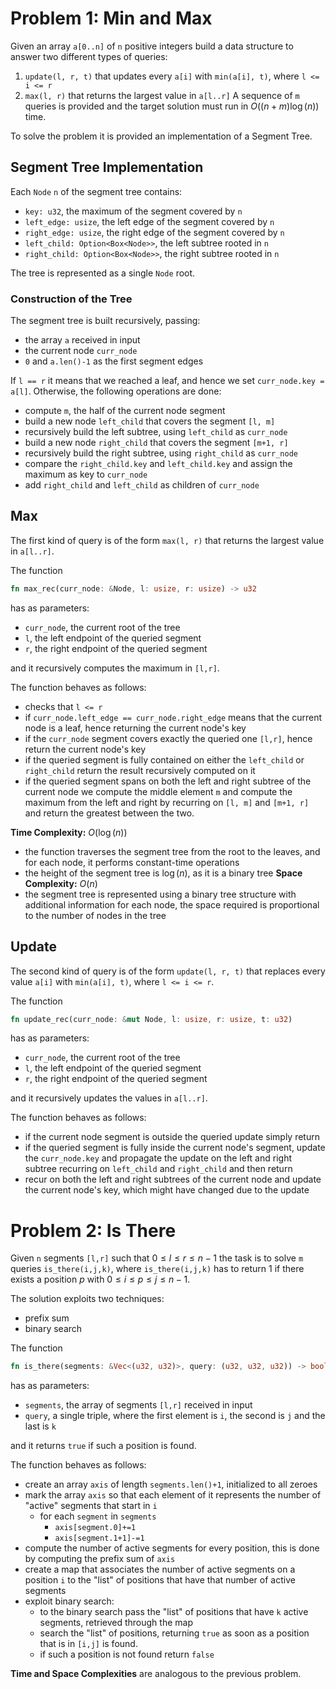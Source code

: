 # Problem 1: Min and Max
Given an array `a[0..n]` of `n` positive integers build a data structure to answer two different types of queries: 
1) `update(l, r, t)` that updates every `a[i]` with `min(a[i], t)`, where `l <= i <= r`
2) `max(l, r)` that returns the largest value in `a[l..r]`
A sequence of `m` queries is provided and the target solution must run in $O((n+m)\log(n))$ time.

To solve the problem it is provided an implementation of a Segment Tree. 
## Segment Tree Implementation
Each `Node` `n` of the segment tree contains: 
- `key: u32`, the maximum of the segment covered by `n`
- `left_edge: usize`, the left edge of the segment covered by `n`
- `right_edge: usize`, the right edge of the segment covered by `n`
- `left_child: Option<Box<Node>>`, the left subtree rooted in `n`
- `right_child: Option<Box<Node>>`, the right subtree rooted in `n`

The tree is represented as a single `Node` root. 
### Construction of the Tree
The segment tree is built recursively, passing:
- the array `a` received in input
- the current node `curr_node`
- `0` and `a.len()-1` as the first segment edges

If `l == r` it means that we reached a leaf, and hence we set `curr_node.key = a[l]`. 
Otherwise, the following operations are done: 
- compute `m`, the half of the current node segment
- build a new node `left_child` that covers the segment `[l, m]`
- recursively build the left subtree, using `left_child` as `curr_node`
- build a new node `right_child` that covers the segment `[m+1, r]`
- recursively build the right subtree, using `right_child` as `curr_node`
- compare the `right_child.key` and `left_child.key` and assign the maximum as key to `curr_node`
- add `right_child` and `left_child` as children of `curr_node`
## Max
The first kind of query is of the form `max(l, r)` that returns the largest value in `a[l..r]`.

The function 
```rust
fn max_rec(curr_node: &Node, l: usize, r: usize) -> u32
```
has as parameters: 
- `curr_node`, the current root of the tree
- `l`, the left endpoint of the queried segment
- `r`, the right endpoint of the queried segment

and it recursively computes the maximum in `[l,r]`. 

The function behaves as follows: 
- checks that `l <= r`
- if `curr_node.left_edge == curr_node.right_edge` means that the current node is a leaf, hence returning the current node's key
- if the `curr_node` segment covers exactly the queried one `[l,r]`, hence return the current node's key 
- if the queried segment is fully contained on either the `left_child` or `right_child` return the result recursively computed on it
- if the queried segment spans on both the left and right subtree of the current node we compute the middle element `m` and compute the maximum from the left and right by recurring on `[l, m]` and `[m+1, r]` and return the greatest between the two. 

**Time Complexity:** $O(\log(n))$
- the function traverses the segment tree from the root to the leaves, and for each node, it performs constant-time operations
- the height of the segment tree is $\log(n)$, as it is a binary tree
**Space Complexity:** $O(n)$
- the segment tree is represented using a binary tree structure with additional information for each node, the space required is proportional to the number of nodes in the tree
## Update
The second kind of query is of the form `update(l, r, t)` that replaces every value `a[i]` with `min(a[i], t)`, where `l <= i <= r`. 

The function 
```rust
fn update_rec(curr_node: &mut Node, l: usize, r: usize, t: u32)
```
has as parameters: 
- `curr_node`, the current root of the tree
- `l`, the left endpoint of the queried segment
- `r`, the right endpoint of the queried segment

and it recursively updates the values in `a[l..r]`. 

The function behaves as follows: 
- if the current node segment is outside the queried update simply return
- if the queried segment is fully inside the current node's segment, update the `curr_node.key` and propagate the update on the left and right subtree recurring on `left_child` and `right_child` and then return
- recur on both the left and right subtrees of the current node and update the current node's key, which might have changed due to the update
# Problem 2: Is There
Given `n` segments `[l,r]` such that $0\le l \le r \le n-1$ the task is to solve `m` queries `is_there(i,j,k)`, where `is_there(i,j,k)` has to return $1$ if there exists a position $p$ with $0 \le i \le p \le j \le n-1$. 

The solution exploits two techniques: 
- prefix sum
- binary search

The function 
```rust 
fn is_there(segments: &Vec<(u32, u32)>, query: (u32, u32, u32)) -> bool
```
has as parameters: 
- `segments`, the array of segments `[l,r]` received in input
- `query`, a single triple, where the first element is `i`, the second is `j` and the last is `k` 

and it returns `true` if such a position is found. 

The function behaves as follows: 
- create an array `axis` of length `segments.len()+1`, initialized to all zeroes
- mark the array `axis` so that each element of it represents the number of "active" segments that start in `i`
	- for each `segment` in `segments`
		- `axis[segment.0]+=1`
		- `axis[segment.1+1]-=1`
- compute the number of active segments for every position, this is done by computing the prefix sum of `axis`
- create a map that associates the number of active segments on a position `i` to the "list" of positions that have that number of active segments
- exploit binary search:
	- to the binary search pass the "list" of positions that have `k` active segments, retrieved through the map
	- search the "list" of positions, returning `true` as soon as a position that is in `[i,j]` is found.
	- if such a position is not found return `false`

**Time and Space Complexities** are analogous to the previous problem.
